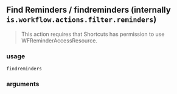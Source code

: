 
## Find Reminders / findreminders (internally `is.workflow.actions.filter.reminders`)


> This action requires that Shortcuts has permission to use WFReminderAccessResource.

### usage
`findreminders `

### arguments

